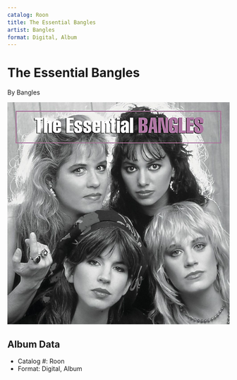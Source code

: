 ```yaml
---
catalog: Roon
title: The Essential Bangles
artist: Bangles
format: Digital, Album
---
```


# The Essential Bangles

By Bangles

![](../../assets/albumcovers/Bangles-The_Essential_Bangles.png)

## Album Data

- Catalog #: Roon
- Format: Digital, Album

